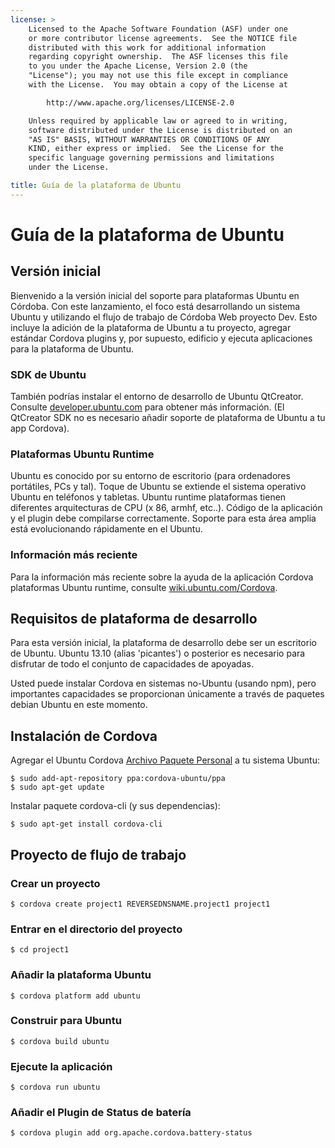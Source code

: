 ```yaml
---
license: >
    Licensed to the Apache Software Foundation (ASF) under one
    or more contributor license agreements.  See the NOTICE file
    distributed with this work for additional information
    regarding copyright ownership.  The ASF licenses this file
    to you under the Apache License, Version 2.0 (the
    "License"); you may not use this file except in compliance
    with the License.  You may obtain a copy of the License at

        http://www.apache.org/licenses/LICENSE-2.0

    Unless required by applicable law or agreed to in writing,
    software distributed under the License is distributed on an
    "AS IS" BASIS, WITHOUT WARRANTIES OR CONDITIONS OF ANY
    KIND, either express or implied.  See the License for the
    specific language governing permissions and limitations
    under the License.

title: Guía de la plataforma de Ubuntu
---
```


# Guía de la plataforma de Ubuntu

## Versión inicial

Bienvenido a la versión inicial del soporte para plataformas Ubuntu en Córdoba. Con este lanzamiento, el foco está desarrollando un sistema Ubuntu y utilizando el flujo de trabajo de Córdoba Web proyecto Dev. Esto incluye la adición de la plataforma de Ubuntu a tu proyecto, agregar estándar Cordova plugins y, por supuesto, edificio y ejecuta aplicaciones para la plataforma de Ubuntu.

### SDK de Ubuntu

También podrías instalar el entorno de desarrollo de Ubuntu QtCreator. Consulte [developer.ubuntu.com][1] para obtener más información. (El QtCreator SDK no es necesario añadir soporte de plataforma de Ubuntu a tu app Cordova).

 [1]: http://developer.ubuntu.com

### Plataformas Ubuntu Runtime

Ubuntu es conocido por su entorno de escritorio (para ordenadores portátiles, PCs y tal). Toque de Ubuntu se extiende el sistema operativo Ubuntu en teléfonos y tabletas. Ubuntu runtime plataformas tienen diferentes arquitecturas de CPU (x 86, armhf, etc..). Código de la aplicación y el plugin debe compilarse correctamente. Soporte para esta área amplia está evolucionando rápidamente en el Ubuntu.

### Información más reciente

Para la información más reciente sobre la ayuda de la aplicación Cordova plataformas Ubuntu runtime, consulte [wiki.ubuntu.com/Cordova][2].

 [2]: http://wiki.ubuntu.com/Cordova

## Requisitos de plataforma de desarrollo

Para esta versión inicial, la plataforma de desarrollo debe ser un escritorio de Ubuntu. Ubuntu 13.10 (alias 'picantes') o posterior es necesario para disfrutar de todo el conjunto de capacidades de apoyadas.

Usted puede instalar Cordova en sistemas no-Ubuntu (usando npm), pero importantes capacidades se proporcionan únicamente a través de paquetes debian Ubuntu en este momento.

## Instalación de Cordova

Agregar el Ubuntu Cordova [Archivo Paquete Personal][3] a tu sistema Ubuntu:

 [3]: https://launchpad.net/~cordova-ubuntu/+archive/ppa

    $ sudo add-apt-repository ppa:cordova-ubuntu/ppa
    $ sudo apt-get update
    

Instalar paquete cordova-cli (y sus dependencias):

    $ sudo apt-get install cordova-cli
    

## Proyecto de flujo de trabajo

### Crear un proyecto

    $ cordova create project1 REVERSEDNSNAME.project1 project1
    

### Entrar en el directorio del proyecto

    $ cd project1
    

### Añadir la plataforma Ubuntu

    $ cordova platform add ubuntu
    

### Construir para Ubuntu

    $ cordova build ubuntu
    

### Ejecute la aplicación

    $ cordova run ubuntu
    

### Añadir el Plugin de Status de batería

    $ cordova plugin add org.apache.cordova.battery-status